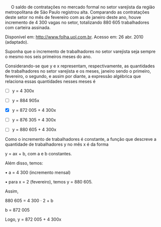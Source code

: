 

     O saldo de contratações no mercado formal no setor varejista da região metropolitana de São Paulo registrou alta. Comparando as contratações deste setor no mês de fevereiro com as de janeiro deste ano, houve incremento de 4 300 vagas no setor, totalizando 880 605 trabalhadores com carteira assinada.

Disponível em: http://www.folha.uol.com.br. Acesso em: 26 abr. 2010 (adaptado).

Suponha que o incremento de trabalhadores no setor varejista seja sempre o mesmo nos seis primeiros meses do ano.

Considerando-se que y e x representam, respectivamente, as quantidades de trabalhadores no setor varejista e os meses, janeiro sendo o primeiro, fevereiro, o segundo, e assim por diante, a expressão algébrica que relaciona essas quantidades nesses meses é



- [ ] y = 4 300x
- [ ] y = 884 905x
- [x] y = 872 005 + 4 300x
- [ ] y = 876 305 + 4 300x
- [ ] y = 880 605 + 4 300x


Como o incremento de trabalhadores é constante, a função que descreve a quantidade de trabalhadores y no mês x é da forma

y = ax + b, com a e b constantes.

Além disso, temos:

• a = 4 300 (incremento mensal)

• para x = 2 (fevereiro), temos y = 880 605.

Assim,

880 605 = 4 300 ⋅ 2 + b

b = 872 005

Logo, y = 872 005 + 4 300x

        